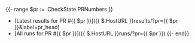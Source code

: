 {{- range $pr := .CheckState.PRNumbers }}
- [Latest results for PR #{{ $pr }}]({{ $.HostURL }}results/?pr={{ $pr }}&label=pr_head)
- [All runs for PR #{{ $pr }}]({{ $.HostURL }}runs/?pr={{ $pr }})
{{- end}}